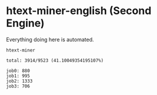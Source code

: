 # htext-miner-english (Second Engine)

Everything doing here is automated.

```
htext-miner

total: 3914/9523 (41.10049354195107%)

job0: 880
job1: 995
job2: 1333
job3: 706
```